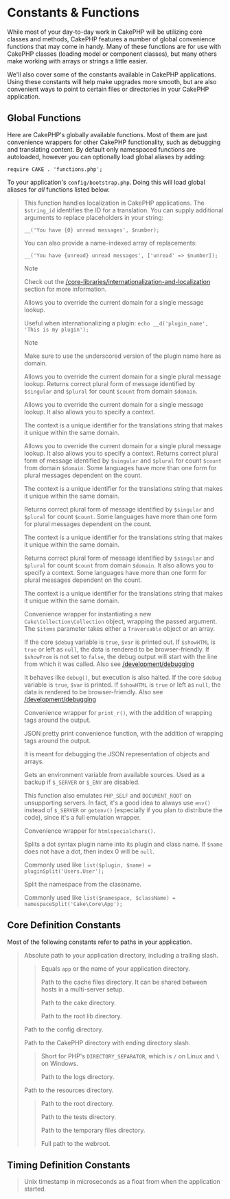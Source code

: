 # Constants & Functions

While most of your day-to-day work in CakePHP will be utilizing core classes and
methods, CakePHP features a number of global convenience functions that may come
in handy. Many of these functions are for use with CakePHP classes (loading
model or component classes), but many others make working with arrays or
strings a little easier.

We'll also cover some of the constants available in CakePHP applications. Using
these constants will help make upgrades more smooth, but are also convenient
ways to point to certain files or directories in your CakePHP application.

## Global Functions

Here are CakePHP's globally available functions. Most of them are just
convenience wrappers for other CakePHP functionality, such as debugging and
translating content. By default only namespaced functions are autoloaded,
however you can optionally load global aliases by adding:

    require CAKE . 'functions.php';

To your application's `config/bootstrap.php`. Doing this will load global
aliases for *all* functions listed below.

> This function handles localization in CakePHP applications. The
> `$string_id` identifies the ID for a translation. You can supply
> additional arguments to replace placeholders in your string:
>
>     __('You have {0} unread messages', $number);
>
> You can also provide a name-indexed array of replacements:
>
>     __('You have {unread} unread messages', ['unread' => $number]);
>
> > [!NOTE]
> > Check out the
> > [/core-libraries/internationalization-and-localization](core-libraries/internationalization-and-localization.md) section for
> > more information.
>
> Allows you to override the current domain for a single message lookup.
>
> Useful when internationalizing a plugin:
> `echo __d('plugin_name', 'This is my plugin');`
>
> > [!NOTE]
> > Make sure to use the underscored version of the plugin name here as domain.
>
> Allows you to override the current domain for a single plural message
> lookup. Returns correct plural form of message identified by `$singular`
> and `$plural` for count `$count` from domain `$domain`.
>
> Allows you to override the current domain for a single message lookup. It
> also allows you to specify a context.
>
> The context is a unique identifier for the translations string that makes it
> unique within the same domain.
>
> Allows you to override the current domain for a single plural message
> lookup. It also allows you to specify a context. Returns correct plural
> form of message identified by `$singular` and `$plural` for count
> `$count` from domain `$domain`. Some languages have more than one form
> for plural messages dependent on the count.
>
> The context is a unique identifier for the translations string that makes it
> unique within the same domain.
>
> Returns correct plural form of message identified by `$singular` and
> `$plural` for count `$count`. Some languages have more than one form for
> plural messages dependent on the count.
>
> The context is a unique identifier for the translations string that makes it
> unique within the same domain.
>
> Returns correct plural form of message identified by `$singular` and
> `$plural` for count `$count` from domain `$domain`. It also allows you
> to specify a context. Some languages have more than one form for plural
> messages dependent on the count.
>
> The context is a unique identifier for the translations string that makes it
> unique within the same domain.
>
> Convenience wrapper for instantiating a new `Cake\Collection\Collection`
> object, wrapping the passed argument. The `$items` parameter takes either
> a `Traversable` object or an array.
>
> If the core `$debug` variable is `true`, `$var` is printed out.
> If `$showHTML` is `true` or left as `null`, the data is rendered to be
> browser-friendly. If `$showFrom` is not set to `false`, the debug output
> will start with the line from which it was called. Also see
> [/development/debugging](development/debugging.md)
>
> It behaves like `debug()`, but execution is also halted.
> If the core `$debug` variable is `true`, `$var` is printed.
> If `$showHTML` is `true` or left as `null`, the data is rendered to be
> browser-friendly. Also see [/development/debugging](development/debugging.md)
>
> Convenience wrapper for `print_r()`, with the addition of
> wrapping [](#pre) tags around the output.
>
> JSON pretty print convenience function, with the addition of
> wrapping [](#pre) tags around the output.
>
> It is meant for debugging the JSON representation of objects and arrays.
>
> Gets an environment variable from available sources. Used as a backup if
> `$_SERVER` or `$_ENV` are disabled.
>
> This function also emulates `PHP_SELF` and `DOCUMENT_ROOT` on
> unsupporting servers. In fact, it's a good idea to always use `env()`
> instead of `$_SERVER` or `getenv()` (especially if you plan to
> distribute the code), since it's a full emulation wrapper.
>
> Convenience wrapper for `htmlspecialchars()`.
>
> Splits a dot syntax plugin name into its plugin and class name. If `$name`
> does not have a dot, then index 0 will be `null`.
>
> Commonly used like `list($plugin, $name) = pluginSplit('Users.User');`
>
> Split the namespace from the classname.
>
> Commonly used like `list($namespace, $className) = namespaceSplit('Cake\Core\App');`

## Core Definition Constants

Most of the following constants refer to paths in your application.

> Absolute path to your application directory, including a trailing slash.
>
> > Equals `app` or the name of your application directory.
> >
> > Path to the cache files directory. It can be shared between hosts in a
> > multi-server setup.
> >
> > Path to the cake directory.
> >
> > Path to the root lib directory.
>
> Path to the config directory.
>
> Path to the CakePHP directory with ending directory slash.
>
> > Short for PHP's `DIRECTORY_SEPARATOR`, which is `/` on Linux and `\`
> > on Windows.
> >
> > Path to the logs directory.
>
> Path to the resources directory.
>
> > Path to the root directory.
> >
> > Path to the tests directory.
> >
> > Path to the temporary files directory.
> >
> > Full path to the webroot.

## Timing Definition Constants

> Unix timestamp in microseconds as a float from when the application started.
